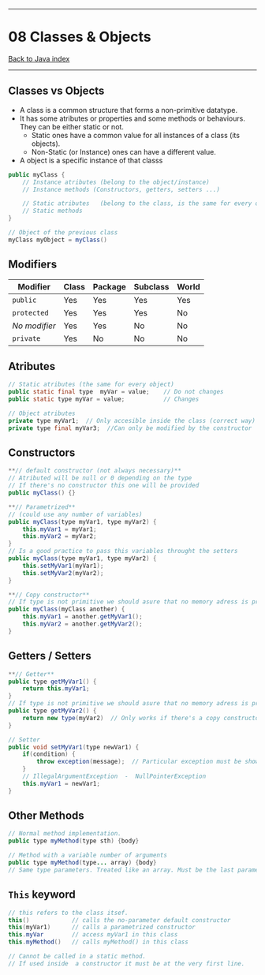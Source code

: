 
---
# 08 Classes & Objects

[Back to Java index](../README.md)

---

## Classes vs Objects

- A class is a common structure that forms a non-primitive datatype.
- It has some atributes or properties and some methods or behaviours. They can be either static or not.
    - Static ones have a common value for all instances of a class (its objects).
    - Non-Static (or Instance) ones can have a different value.
- A object is a specific instance of that classs

```java
public myClass {
    // Instance atributes (belong to the object/instance)
    // Instance methods (Constructors, getters, setters ...)

    // Static atributes   (belong to the class, is the same for every object)
    // Static methods
}

// Object of the previous class
myClass myObject = myClass()
```

## Modifiers

| Modifier      | Class | Package | Subclass | World |
| --------------| ------| --------| ---------| ------|
| `public`      | Yes   | Yes     | Yes      | Yes   |
| `protected`   | Yes   | Yes     | Yes      | No    |
| _No modifier_ | Yes   | Yes     | No       | No    |
| `private`     | Yes   | No      | No       | No    |

## Atributes

```java
// Static atributes (the same for every object)
public static final type  myVar = value;    // Do not changes
public static type myVar = value;           // Changes

// Object atributes
private type myVar1;  // Only accesible inside the class (correct way)
private type final myVar3;  //Can only be modified by the constructor
```

## Constructors

```java
**// default constructor (not always necessary)**
// Atributed will be null or 0 depending on the type
// If there's no constructor this one will be provided
public myClass() {}

**// Parametrized**
// (could use any number of variables)
public myClass(type myVar1, type myVar2) {
    this.myVar1 = myVar1;
    this.myVar2 = myVar2;
}
// Is a good practice to pass this variables throught the setters
public myClass(type myVar1, type myVar2) {
    this.setMyVar1(myVar1);
    this.setMyVar2(myVar2);
}

**// Copy constructor**
// If type is not primitive we should asure that no memory adress is provided
public myClass(myClass another) {
    this.myVar1 = another.getMyVar1();
    this.myVar2 = another.getMyVar2();
}
```

## Getters / Setters

```java
**// Getter**
public type getMyVar1() {
    return this.myVar1;
}
// If type is not primitive we should asure that no memory adress is provided
public type getMyVar2() {
    return new type(myVar2)  // Only works if there's a copy constructor
}

// Setter
public void setMyVar1(type newVar1) {
    if(condition) {
        throw exception(message);  // Particular exception must be shown
    }
    // IllegalArgumentException  -  NullPointerException
    this.myVar1 = newVar1;
}

```

## Other Methods

```java
// Normal method implementation.
public type myMethod(type sth) {body}

// Method with a variable number of arguments
public type myMethod(type... array) {body}
// Same type parameters. Treated like an array. Must be the last parameter
```

## `This` keyword

```java
// this refers to the class itsef.
this()            // calls the no-parameter default constructor
this(myVar1)      // calls a parametrized constructor
this.myVar        // access myVar1 in this class
this.myMethod()   // calls myMethod() in this class

// Cannot be called in a static method.
// If used inside  a constructor it must be at the very first line.
```
